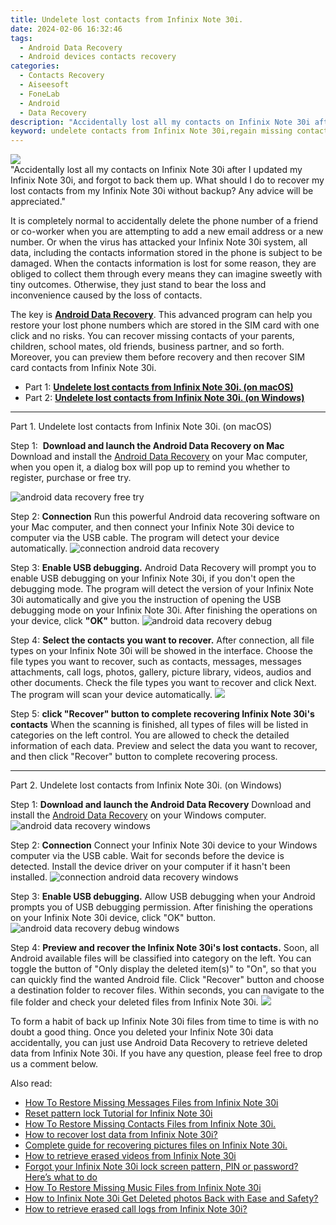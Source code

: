 ```yaml
---
title: Undelete lost contacts from Infinix Note 30i.
date: 2024-02-06 16:32:46
tags: 
  - Android Data Recovery
  - Android devices contacts recovery
categories: 
  - Contacts Recovery
  - Aiseesoft
  - FoneLab
  - Android
  - Data Recovery
description: "Accidentally lost all my contacts on Infinix Note 30i after I updated my Infinix Note 30i, and forgot to back them up. What should I do to recover my lost contacts from my Infinix Note 30i without backup? Any advice will be appreciated."
keyword: undelete contacts from Infinix Note 30i,regain missing contacts,android contacts retrieval,recover lost contacts from Infinix Note 30i,save erased contacts from Infinix Note 30i,unerase contacts,how to restore your files from Infinix Note 30i,how to recover deleted contacts in Infinix Note 30i,Infinix Note 30i contacts disappear,how to retrieve contacts from Infinix Note 30i,how do i recover contacts on Infinix Note 30i,recover contacts from Infinix Note 30i
---
```


<img src="https://img0mobiles.techidaily.com/images/best-assets/devices/infinix/infinix-note-30i/2.jpg" class="atpl-imgstyle"  />

<div class="atpl-content atpl-for-fonelab-android recover-contacts">

<div class="atpl-post-description-part-1">
"Accidentally lost all my contacts on Infinix Note 30i after I updated my Infinix Note 30i, and forgot to back them up. What should I do to recover my lost contacts from my Infinix Note 30i without backup? Any advice will be appreciated."
</div>




<div class="atpl-post-description-part-2">
<div class="tpl-content-sub-paragraph-normal">
  <p>
    It is completely normal to accidentally delete the phone number of a friend or co-worker when you are attempting to add a new email address or a new number. Or when the virus has attacked your Infinix Note 30i system, all data, including the contacts information stored in the phone is subject to be damaged. When the contacts information is lost for some reason, they are obliged to collect them through every means they can imagine sweetly with tiny outcomes. Otherwise, they just stand to bear the loss and inconvenience caused by the loss of contacts.
  </p>
</div>
</div>

<div class="atpl-post-description-part-3">
<div class="tpl-content-sub-paragraph-normal">
    <p>
        The key is <a href="https://tools.techidaily.com/aiseesoft-android-data-recovery/" target="_blank" rel="noopener"><strong>Android Data Recovery</strong></a>. This advanced program can help you restore your lost phone numbers which are stored in the SIM card with one click and no risks. You can recover missing contacts of your parents, children, school mates, old friends, business partner, and so forth. Moreover, you can preview them before recovery and then recover SIM card contacts from Infinix Note 30i.
    </p>
</div>
</div>


<ul>
  <li>Part 1: <strong><a href="#p1"> Undelete lost contacts from Infinix Note 30i.  (on macOS)</a></strong></li>
  <li>Part 2: <strong><a href="#p2"> Undelete lost contacts from Infinix Note 30i.  (on Windows)</a></strong></li>
</ul>




<!-- Part 1 -->
<a id="p1" name="p1" ></a><hr>

<div>
  <span class="atpl-step-part-style">Part 1. Undelete lost contacts from Infinix Note 30i. (on macOS)</span>
</div>  

<span class="atpl-stepstyle-a"><span>Step 1: </span></span> <strong>Download and launch the Android Data Recovery on Mac</strong>
Download and install the <a href="https://tools.techidaily.com/aiseesoft-android-data-recovery/" target="_blank" rel="noopener">Android Data Recovery</a> on your Mac computer, when you open it, a dialog box will pop up to remind you whether to register, purchase or free try.

<img src="https://tools.techidaily.com/images/apps/aiseesoft/android-data-recovery/mac-free-try.png" class="atpl-imgstyle" alt="android data recovery free try" />

<span class="atpl-stepstyle-a"><span>Step 2: </span></span> <strong>Connection</strong>
Run this powerful Android data recovering software on your Mac computer, and then connect your Infinix Note 30i device to computer via the USB cable. The program will detect your device automatically.
<img src="https://tools.techidaily.com/images/apps/aiseesoft/android-data-recovery/mac-connection-interface.jpg" class="atpl-imgstyle" alt="connection android data recovery" />

<span class="atpl-stepstyle-a"><span>Step 3: </span></span> <strong>Enable USB debugging.</strong>
Android Data Recovery will prompt you to enable USB debugging on your Infinix Note 30i, if you don't open the debugging mode. The program will detect the version of your Infinix Note 30i automatically and give you the instruction of opening the USB debugging mode on your Infinix Note 30i. After finishing the operations on your device, click <strong>"OK"</strong> button.
<img src="https://tools.techidaily.com/images/apps/aiseesoft/android-data-recovery/mac-android-usb-debug.jpg"  class="atpl-imgstyle" alt="android data recovery debug" />

<span class="atpl-stepstyle-a"><span>Step 4: </span></span> <strong>Select the contacts you want to recover.</strong>
After connection, all file types on your Infinix Note 30i will be showed in the interface. Choose the file types you want to recover, such as contacts, messages, messages attachments, call logs, photos, gallery, picture library, videos, audios and other documents. Check the file types you want to recover and click Next. The program will scan your device automatically.
<img src="https://tools.techidaily.com/images/apps/aiseesoft/android-data-recovery/mac-choose-type-contacts.jpg" class="atpl-imgstyle"  />

<span class="atpl-stepstyle-a"><span>Step 5: </span></span> <strong>click "Recover" button to  complete recovering Infinix Note 30i's contacts</strong>
When the scanning is finished, all types of files will be listed in categories on the left control. You are allowed to check the detailed information of each data. Preview and select the data you want to recover, and then click "Recover" button to complete recovering process.


<a id="p2" name="p2"></a><hr>

<!-- Part 2 -->
<div>
  <span class="atpl-step-part-style">Part 2. Undelete lost contacts from Infinix Note 30i. (on Windows)</span>
</div>

<span class="atpl-stepstyle-a"><span>Step 1: </span></span> <strong>Download and launch the Android Data Recovery</strong>
Download and install the <a href="https://tools.techidaily.com/aiseesoft-android-data-recovery/" target="_blank" rel="noopener">Android Data Recovery</a> on your Windows computer.
<img src="https://tools.techidaily.com/images/apps/aiseesoft/android-data-recovery/win-start-interface.png"  class="atpl-imgstyle" alt="android data recovery windows" />

<span class="atpl-stepstyle-a"><span>Step 2: </span></span> <strong>Connection</strong>
Connect your Infinix Note 30i device to your Windows computer via the USB cable. Wait for seconds before the device is detected. Install the device driver on your computer if it hasn't been installed.
<img src="https://tools.techidaily.com/images/apps/aiseesoft/android-data-recovery/win-connection-interface.png" class="atpl-imgstyle" alt="connection android data recovery windows" />

<span class="atpl-stepstyle-a"><span>Step 3: </span></span> <strong>Enable USB debugging.</strong>
Allow USB debugging when your Android prompts you of USB debugging permission. After finishing the operations on your Infinix Note 30i device, click "OK" button.
<img src="https://tools.techidaily.com/images/apps/aiseesoft/android-data-recovery/win-android-usb-debug.png" class="atpl-imgstyle" alt="android data recovery debug windows" />

<span class="atpl-stepstyle-a"><span>Step 4: </span></span> <strong>Preview and recover the Infinix Note 30i's lost contacts.</strong>
Soon, all Android available files will be classified into category on the left. You can toggle the button of "Only display the deleted item(s)" to "On", so that you can quickly find the wanted Android file. Click "Recover" button and choose a destination folder to recover files. Within seconds, you can navigate to the file folder and check your deleted files from Infinix Note 30i.
<img src="https://tools.techidaily.com/images/apps/aiseesoft/android-data-recovery/win-recover-contacts.jpg" class="atpl-imgstyle"  />

<div class="atpl-post-description-part-4">
<div class="tpl-content-sub-paragraph-normal">
  <p>
    To form a habit of back up Infinix Note 30i files from time to time is with no doubt a good thing. Once you deleted your Infinix Note 30i data accidentally, you can just use Android Data Recovery to retrieve deleted data from Infinix Note 30i. If you have any question, please feel free to drop us a comment below.
  </p>
</div>
</div>

<ins class="adsbygoogle"
     style="display:block"
     data-ad-client="ca-pub-7571918770474297"
     data-ad-slot="8358498916"
     data-ad-format="auto"
     data-full-width-responsive="true"></ins>

<span class="atpl-alsoreadstyle">Also read:</span>
<div><ul>
<li><a href="/how-to-restore-missing-messages-files-from-infinix-note-30i-by-fonelab-android-recover-messages/" target="_blank" rel="noopener"><u>How To  Restore Missing Messages Files from Infinix Note 30i</u></a></li>
<li><a href="/reset-pattern-lock-tutorial-for-infinix-note-30i-by-drfone-android-unlock-android-unlock/" target="_blank" rel="noopener"><u>Reset pattern lock Tutorial for Infinix Note 30i</u></a></li>
<li><a href="/how-to-restore-missing-contacts-files-from-infinix-note-30i-by-fonelab-android-recover-contacts/" target="_blank" rel="noopener"><u>How To  Restore Missing Contacts Files from Infinix Note 30i.</u></a></li>
<li><a href="/how-to-recover-lost-data-from-infinix-note-30i-by-fonelab-android-recover-data/" target="_blank" rel="noopener"><u>How to recover lost data from Infinix Note 30i?</u></a></li>
<li><a href="/complete-guide-for-recovering-pictures-files-on-infinix-note-30i-by-fonelab-android-recover-pictures/" target="_blank" rel="noopener"><u>Complete guide for recovering pictures files on Infinix Note 30i.</u></a></li>
<li><a href="/how-to-retrieve-erased-videos-from-infinix-note-30i-by-fonelab-android-recover-video/" target="_blank" rel="noopener"><u>How to retrieve erased videos from Infinix Note 30i</u></a></li>
<li><a href="/forgot-your-infinix-note-30i-lock-screen-pattern-pin-or-password-here-s-what-to-do-by-drfone-android-unlock-android-unlock/" target="_blank" rel="noopener"><u>Forgot your Infinix Note 30i lock screen pattern, PIN or password? Here’s what to do</u></a></li>
<li><a href="/how-to-restore-missing-music-files-from-infinix-note-30i-by-fonelab-android-recover-music/" target="_blank" rel="noopener"><u>How To  Restore Missing Music Files from Infinix Note 30i</u></a></li>
<li><a href="/how-to-infinix-note-30i-get-deleted-photos-back-with-ease-and-safety-by-fonelab-android-recover-photos/" target="_blank" rel="noopener"><u>How to Infinix Note 30i Get Deleted photos Back with Ease and Safety?</u></a></li>
<li><a href="/how-to-retrieve-erased-call-logs-from-infinix-note-30i-by-fonelab-android-recover-call-logs/" target="_blank" rel="noopener"><u>How to retrieve erased call logs from Infinix Note 30i?</u></a></li>
</ul></div>

</div>
